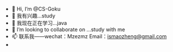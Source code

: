 - 👋 Hi, I’m @CS-Goku
- 👀 我有兴趣...study 
- 🌱 我现在正在学习...java
- 💞️ I’m looking to collaborate on ...study with me
- 📫 联系我——wechat：Mzezmz Email：ismaozheng@gmail.com
-        

<!---
CS-Goku/CS-Goku is a ✨ special ✨ repository because its `README.md` (this file) appears on your GitHub profile.
You can click the Preview link to take a look at your changes.
--->
